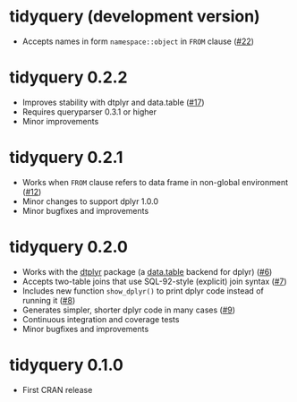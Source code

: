 # tidyquery (development version)

* Accepts names in form `namespace::object` in `FROM` clause ([#22](https://github.com/ianmcook/tidyquery/issues/22))

# tidyquery 0.2.2

* Improves stability with dtplyr and data.table ([#17](https://github.com/ianmcook/tidyquery/issues/17))
* Requires queryparser 0.3.1 or higher
* Minor improvements

# tidyquery 0.2.1

* Works when `FROM` clause refers to data frame in non-global environment ([#12](https://github.com/ianmcook/tidyquery/issues/12))
* Minor changes to support dplyr 1.0.0
* Minor bugfixes and improvements

# tidyquery 0.2.0

* Works with the [dtplyr](https://dtplyr.tidyverse.org/) package (a [data.table](http://r-datatable.com/) backend for dplyr) ([#6](https://github.com/ianmcook/tidyquery/issues/6))
* Accepts two-table joins that use SQL-92-style (explicit) join syntax ([#7](https://github.com/ianmcook/tidyquery/issues/7))
* Includes new function `show_dplyr()` to print dplyr code instead of running it ([#8](https://github.com/ianmcook/tidyquery/issues/8))
* Generates simpler, shorter dplyr code in many cases ([#9](https://github.com/ianmcook/tidyquery/issues/9))
* Continuous integration and coverage tests
* Minor bugfixes and improvements

# tidyquery 0.1.0

* First CRAN release
